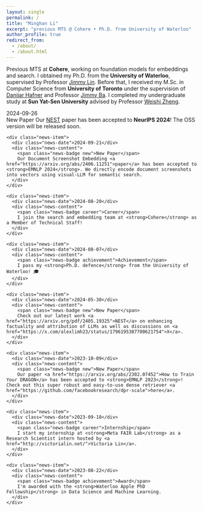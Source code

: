 ```yaml
---
layout: single
permalink: /
title: "Minghan Li"
excerpt: "previous MTS @ Cohere • Ph.D. from University of Waterloo"
author_profile: true
redirect_from: 
  - /about/
  - /about.html
---
```


Previous MTS at <strong>Cohere</strong>, working on foundation models for embeddings and search. 
I obtained my Ph.D. from the <strong>University of Waterloo</strong>, supervised by Professor 
<a href="https://cs.uwaterloo.ca/~jimmylin/index.html">Jimmy Lin</a>. Before that, I received my M.Sc. in Computer Science 
from <strong>University of Toronto</strong> under the supervision of <a href="https://danijar.com/">Danijar Hafner</a> and Professor 
<a href="https://jimmylba.github.io/">Jimmy Ba</a>. I completed my undergraduate study at <strong>Sun Yat-Sen University</strong> 
advised by Professor <a href="https://www.isee-ai.cn/~zhwshi/">Weishi Zheng</a>.

<div class="news-section-modern">
  <div class="news-timeline">
    <div class="news-item">
      <div class="news-date">2024-09-26</div>
      <div class="news-content">
        <span class="news-badge new">New Paper</span>
        Our <a href="https://arxiv.org/pdf/2405.19325">NEST</a> paper has been accepted to <strong>NeurIPS 2024</strong>! The OSS version will be released soon.
      </div>
    </div>
    
    <div class="news-item">
      <div class="news-date">2024-09-21</div>
      <div class="news-content">
        <span class="news-badge new">New Paper</span>
        Our Document Screenshot Embedding <a href="https://arxiv.org/abs/2406.11251">paper</a> has been accepted to <strong>EMNLP 2024</strong>. We directly encode document screenshots into vectors using visual-LLM for semantic search.
      </div>
    </div>
    
    <div class="news-item">
      <div class="news-date">2024-08-20</div>
      <div class="news-content">
        <span class="news-badge career">Career</span>
        I join the search and embedding team at <strong>Cohere</strong> as a Member of Technical Staff!
      </div>
    </div>
    
    <div class="news-item">
      <div class="news-date">2024-08-07</div>
      <div class="news-content">
        <span class="news-badge achievement">Achievement</span>
        I pass my <strong>Ph.D. defence</strong> from the University of Waterloo! 🎓
      </div>
    </div>
    
    <div class="news-item">
      <div class="news-date">2024-05-30</div>
      <div class="news-content">
        <span class="news-badge new">New Paper</span>
        Check out our latest work <a href="https://arxiv.org/pdf/2405.19325">NEST</a> on enhancing factuality and attribution of LLMs as well as discussions on <a href="https://x.com/alexlimh23/status/1796195387700621754">X</a>.
      </div>
    </div>
    
    <div class="news-item">
      <div class="news-date">2023-10-09</div>
      <div class="news-content">
        <span class="news-badge new">New Paper</span>
        Our paper <a href="https://arxiv.org/abs/2302.07452">How to Train Your DRAGON</a> has been accepted to <strong>EMNLP 2023</strong>! Check out this super robust and easy-to-use dense retriever <a href="https://github.com/facebookresearch/dpr-scale">here</a>.
      </div>
    </div>
    
    <div class="news-item">
      <div class="news-date">2023-09-18</div>
      <div class="news-content">
        <span class="news-badge career">Internship</span>
        I start my internship at <strong>Meta FAIR Lab</strong> as a Research Scientist intern hosted by <a href="http://victorialin.net/">Victoria Lin</a>.
      </div>
    </div>
    
    <div class="news-item">
      <div class="news-date">2023-08-22</div>
      <div class="news-content">
        <span class="news-badge achievement">Award</span>
        I'm awarded with the <strong>Waterloo Apple PhD Fellowship</strong> in Data Science and Machine Learning.
      </div>
    </div>
  </div>
</div>
